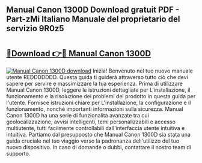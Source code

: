 ## Manual Canon 1300D Download gratuit PDF - Part-zMi Italiano Manuale del proprietario del servizio 9R0z5

# <h2><a href="http://dfgi2fw.blite.top/?on=Manual+Canon+1300D">🔗Download 👉🔴 Manual Canon 1300D</a></h2>

[![Manual Canon 1300D download](https://i.imgur.com/lujVjoI.png)](http://dfgi2fw.blite.top/?on=Manual+Canon+1300D)
Inizia! Benvenuto nel tuo nuovo manuale utente REDDDDDDD. Questa guida ti guiderà attraverso tutto ciò che devi sapere per servire e massimizzare la tua esperienza. Prima di utilizzare Manual Canon 1300D, leggere le istruzioni dettagliate per L'installazione, il funzionamento e la risoluzione dei problemi del prodotto in questa guida per l'utente. Fornisce istruzioni chiare per L'installazione, la configurazione e il funzionamento, nonché importanti informazioni sulla sicurezza. Manual Canon 1300D ha una serie di funzionalità avanzate tra cui geolocalizzazione, avvisi intelligenti, temi personalizzabili e accesso multiutente, tutti facilmente controllabili dall'interfaccia utente intuitiva e intuitiva. Partiamo dal presupposto che Manual Canon 1300D sia stata una guida cruciale nel tuo viaggio verso la padronanza dell'utilizzo del tuo nuovo dispositivo. In caso di domande o dubbi, contattare il nostro team di supporto.
